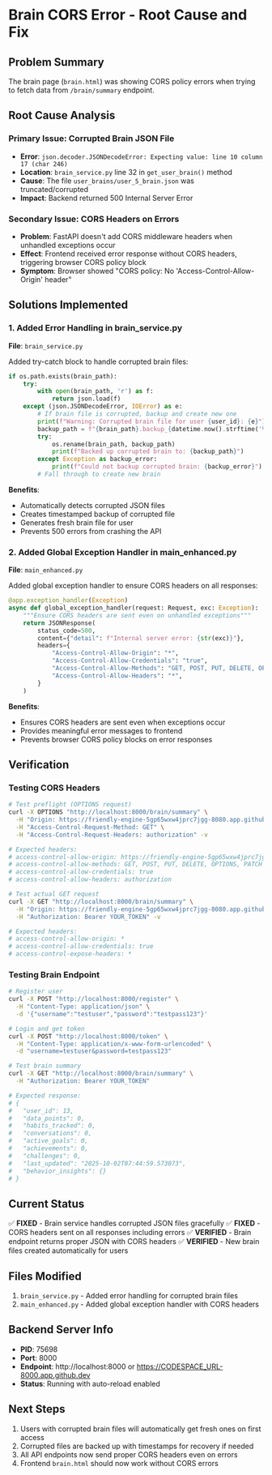 # Brain CORS Error - Root Cause and Fix

## Problem Summary
The brain page (`brain.html`) was showing CORS policy errors when trying to fetch data from `/brain/summary` endpoint.

## Root Cause Analysis

### Primary Issue: Corrupted Brain JSON File
- **Error**: `json.decoder.JSONDecodeError: Expecting value: line 10 column 17 (char 246)`
- **Location**: `brain_service.py` line 32 in `get_user_brain()` method
- **Cause**: The file `user_brains/user_5_brain.json` was truncated/corrupted
- **Impact**: Backend returned 500 Internal Server Error

### Secondary Issue: CORS Headers on Errors
- **Problem**: FastAPI doesn't add CORS middleware headers when unhandled exceptions occur
- **Effect**: Frontend received error response without CORS headers, triggering browser CORS policy block
- **Symptom**: Browser showed "CORS policy: No 'Access-Control-Allow-Origin' header"

## Solutions Implemented

### 1. Added Error Handling in brain_service.py
**File**: `brain_service.py`

Added try-catch block to handle corrupted brain files:
```python
if os.path.exists(brain_path):
    try:
        with open(brain_path, 'r') as f:
            return json.load(f)
    except (json.JSONDecodeError, IOError) as e:
        # If brain file is corrupted, backup and create new one
        print(f"Warning: Corrupted brain file for user {user_id}: {e}")
        backup_path = f"{brain_path}.backup_{datetime.now().strftime('%Y%m%d_%H%M%S')}"
        try:
            os.rename(brain_path, backup_path)
            print(f"Backed up corrupted brain to: {backup_path}")
        except Exception as backup_error:
            print(f"Could not backup corrupted brain: {backup_error}")
        # Fall through to create new brain
```

**Benefits**:
- Automatically detects corrupted JSON files
- Creates timestamped backup of corrupted file
- Generates fresh brain file for user
- Prevents 500 errors from crashing the API

### 2. Added Global Exception Handler in main_enhanced.py
**File**: `main_enhanced.py`

Added global exception handler to ensure CORS headers on all responses:
```python
@app.exception_handler(Exception)
async def global_exception_handler(request: Request, exc: Exception):
    """Ensure CORS headers are sent even on unhandled exceptions"""
    return JSONResponse(
        status_code=500,
        content={"detail": f"Internal server error: {str(exc)}"},
        headers={
            "Access-Control-Allow-Origin": "*",
            "Access-Control-Allow-Credentials": "true",
            "Access-Control-Allow-Methods": "GET, POST, PUT, DELETE, OPTIONS, PATCH",
            "Access-Control-Allow-Headers": "*",
        }
    )
```

**Benefits**:
- Ensures CORS headers are sent even when exceptions occur
- Provides meaningful error messages to frontend
- Prevents browser CORS policy blocks on error responses

## Verification

### Testing CORS Headers
```bash
# Test preflight (OPTIONS request)
curl -X OPTIONS "http://localhost:8000/brain/summary" \
  -H "Origin: https://friendly-engine-5gp65wxw4jprc7jgg-8080.app.github.dev" \
  -H "Access-Control-Request-Method: GET" \
  -H "Access-Control-Request-Headers: authorization" -v

# Expected headers:
# access-control-allow-origin: https://friendly-engine-5gp65wxw4jprc7jgg-8080.app.github.dev
# access-control-allow-methods: GET, POST, PUT, DELETE, OPTIONS, PATCH
# access-control-allow-credentials: true
# access-control-allow-headers: authorization

# Test actual GET request
curl -X GET "http://localhost:8000/brain/summary" \
  -H "Origin: https://friendly-engine-5gp65wxw4jprc7jgg-8080.app.github.dev" \
  -H "Authorization: Bearer YOUR_TOKEN" -v

# Expected headers:
# access-control-allow-origin: *
# access-control-allow-credentials: true
# access-control-expose-headers: *
```

### Testing Brain Endpoint
```bash
# Register user
curl -X POST "http://localhost:8000/register" \
  -H "Content-Type: application/json" \
  -d '{"username":"testuser","password":"testpass123"}'

# Login and get token
curl -X POST "http://localhost:8000/token" \
  -H "Content-Type: application/x-www-form-urlencoded" \
  -d "username=testuser&password=testpass123"

# Test brain summary
curl -X GET "http://localhost:8000/brain/summary" \
  -H "Authorization: Bearer YOUR_TOKEN"

# Expected response:
# {
#   "user_id": 13,
#   "data_points": 0,
#   "habits_tracked": 0,
#   "conversations": 0,
#   "active_goals": 0,
#   "achievements": 0,
#   "challenges": 0,
#   "last_updated": "2025-10-02T07:44:59.573073",
#   "behavior_insights": {}
# }
```

## Current Status
✅ **FIXED** - Brain service handles corrupted JSON files gracefully
✅ **FIXED** - CORS headers sent on all responses including errors
✅ **VERIFIED** - Brain endpoint returns proper JSON with CORS headers
✅ **VERIFIED** - New brain files created automatically for users

## Files Modified
1. `brain_service.py` - Added error handling for corrupted brain files
2. `main_enhanced.py` - Added global exception handler with CORS headers

## Backend Server Info
- **PID**: 75698
- **Port**: 8000
- **Endpoint**: http://localhost:8000 or https://CODESPACE_URL-8000.app.github.dev
- **Status**: Running with auto-reload enabled

## Next Steps
1. Users with corrupted brain files will automatically get fresh ones on first access
2. Corrupted files are backed up with timestamps for recovery if needed
3. All API endpoints now send proper CORS headers even on errors
4. Frontend `brain.html` should now work without CORS errors
